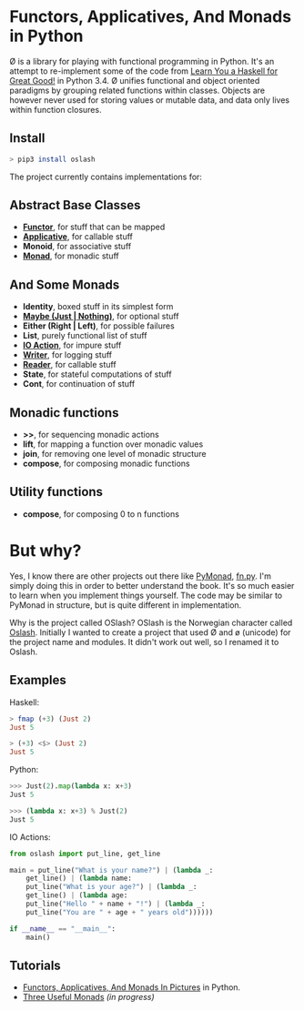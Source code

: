 # Functors, Applicatives, And Monads in Python

Ø is a library for playing with functional programming in Python. It's
an attempt to re-implement some of the code from
[Learn You a Haskell for Great Good!](http://learnyouahaskell.com/) in
Python 3.4. Ø unifies functional and object oriented paradigms by
grouping related functions within classes. Objects are however never
used for storing values or mutable data, and data only lives within
function closures.

## Install

```bash
> pip3 install oslash
```

The project currently contains implementations for:

## Abstract Base Classes

 - **[Functor](https://github.com/dbrattli/OSlash/wiki/Functors,-Applicatives,-And-Monads-In-Pictures#functors)**, for stuff that can be mapped
 - **[Applicative](https://github.com/dbrattli/OSlash/wiki/Functors,-Applicatives,-And-Monads-In-Pictures#applicatives)**, for callable stuff
 - **Monoid**, for associative stuff
 - **[Monad](https://github.com/dbrattli/OSlash/wiki/Functors,-Applicatives,-And-Monads-In-Pictures#monads)**, for monadic stuff

## And Some Monads

 - **Identity**, boxed stuff in its simplest form
 - **[Maybe (Just | Nothing)](https://github.com/dbrattli/oslash/wiki/Functors,-Applicatives,-And-Monads-In-Pictures)**, for optional stuff
 - **Either (Right | Left)**, for possible failures
 - **List**, purely functional list of stuff
 - **[IO Action](https://github.com/dbrattli/OSlash/wiki/Functors,-Applicatives,-And-Monads-In-Pictures#io-monad)**, for impure stuff
 - **[Writer](https://github.com/dbrattli/OSlash/wiki/Three-Useful-Monads#the-writer-monad)**, for logging stuff
 - **[Reader](https://github.com/dbrattli/OSlash/wiki/Three-Useful-Monads#the-reader-monad)**, for callable stuff
 - **State**, for stateful computations of stuff
 - **Cont**, for continuation of stuff

## Monadic functions

- **>>**, for sequencing monadic actions
- **lift**, for mapping a function over monadic values
- **join**, for removing one level of monadic structure
- **compose**, for composing monadic functions

## Utility functions

 - **compose**, for composing 0 to n functions


# But why?

Yes, I know there are other projects out there like
[PyMonad](https://bitbucket.org/jason_delaat/pymonad/),
[fn.py](https://github.com/kachayev/fn.py). I'm simply doing this in order to
better understand the book. It's so much easier to learn when you implement
things yourself. The code may be similar to PyMonad in structure, but is
quite different in implementation.

Why is the project called OSlash? OSlash is the Norwegian character called
[Oslash](http://en.wikipedia.org/wiki/Ø). Initially I wanted to create a
project that used Ø and ø (unicode) for the project name and modules. It didn't
work out well, so I renamed it to Oslash.

## Examples

Haskell:
```haskell
> fmap (+3) (Just 2)
Just 5

> (+3) <$> (Just 2)
Just 5
```

Python:
```python
>>> Just(2).map(lambda x: x+3)
Just 5

>>> (lambda x: x+3) % Just(2)
Just 5

```

IO Actions:

```python
from oslash import put_line, get_line

main = put_line("What is your name?") | (lambda _:
    get_line() | (lambda name:
    put_line("What is your age?") | (lambda _:
    get_line() | (lambda age:
    put_line("Hello " + name + "!") | (lambda _:
    put_line("You are " + age + " years old"))))))

if __name__ == "__main__":
    main()
```

## Tutorials

* [Functors, Applicatives, And Monads In Pictures](https://github.com/dbrattli/oslash/wiki/Functors,-Applicatives,-And-Monads-In-Pictures) in Python.
* [Three Useful Monads](https://github.com/dbrattli/OSlash/wiki/Three-Useful-Monads) _(in progress)_
